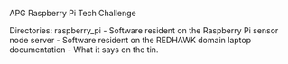 APG Raspberry Pi Tech Challenge

Directories:
  raspberry_pi - Software resident on the Raspberry Pi sensor node
  server - Software resident on the REDHAWK domain laptop
  documentation - What it says on the tin.
